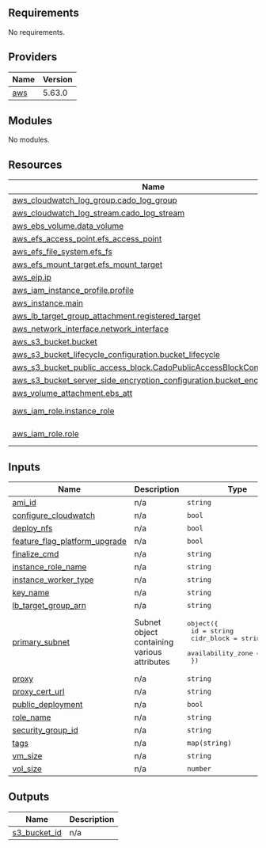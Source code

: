 <!-- BEGIN_TF_DOCS -->
## Requirements

No requirements.

## Providers

| Name | Version |
|------|---------|
| <a name="provider_aws"></a> [aws](#provider\_aws) | 5.63.0 |

## Modules

No modules.

## Resources

| Name | Type |
|------|------|
| [aws_cloudwatch_log_group.cado_log_group](https://registry.terraform.io/providers/hashicorp/aws/latest/docs/resources/cloudwatch_log_group) | resource |
| [aws_cloudwatch_log_stream.cado_log_stream](https://registry.terraform.io/providers/hashicorp/aws/latest/docs/resources/cloudwatch_log_stream) | resource |
| [aws_ebs_volume.data_volume](https://registry.terraform.io/providers/hashicorp/aws/latest/docs/resources/ebs_volume) | resource |
| [aws_efs_access_point.efs_access_point](https://registry.terraform.io/providers/hashicorp/aws/latest/docs/resources/efs_access_point) | resource |
| [aws_efs_file_system.efs_fs](https://registry.terraform.io/providers/hashicorp/aws/latest/docs/resources/efs_file_system) | resource |
| [aws_efs_mount_target.efs_mount_target](https://registry.terraform.io/providers/hashicorp/aws/latest/docs/resources/efs_mount_target) | resource |
| [aws_eip.ip](https://registry.terraform.io/providers/hashicorp/aws/latest/docs/resources/eip) | resource |
| [aws_iam_instance_profile.profile](https://registry.terraform.io/providers/hashicorp/aws/latest/docs/resources/iam_instance_profile) | resource |
| [aws_instance.main](https://registry.terraform.io/providers/hashicorp/aws/latest/docs/resources/instance) | resource |
| [aws_lb_target_group_attachment.registered_target](https://registry.terraform.io/providers/hashicorp/aws/latest/docs/resources/lb_target_group_attachment) | resource |
| [aws_network_interface.network_interface](https://registry.terraform.io/providers/hashicorp/aws/latest/docs/resources/network_interface) | resource |
| [aws_s3_bucket.bucket](https://registry.terraform.io/providers/hashicorp/aws/latest/docs/resources/s3_bucket) | resource |
| [aws_s3_bucket_lifecycle_configuration.bucket_lifecycle](https://registry.terraform.io/providers/hashicorp/aws/latest/docs/resources/s3_bucket_lifecycle_configuration) | resource |
| [aws_s3_bucket_public_access_block.CadoPublicAccessBlockConfiguration](https://registry.terraform.io/providers/hashicorp/aws/latest/docs/resources/s3_bucket_public_access_block) | resource |
| [aws_s3_bucket_server_side_encryption_configuration.bucket_encryption](https://registry.terraform.io/providers/hashicorp/aws/latest/docs/resources/s3_bucket_server_side_encryption_configuration) | resource |
| [aws_volume_attachment.ebs_att](https://registry.terraform.io/providers/hashicorp/aws/latest/docs/resources/volume_attachment) | resource |
| [aws_iam_role.instance_role](https://registry.terraform.io/providers/hashicorp/aws/latest/docs/data-sources/iam_role) | data source |
| [aws_iam_role.role](https://registry.terraform.io/providers/hashicorp/aws/latest/docs/data-sources/iam_role) | data source |

## Inputs

| Name | Description | Type | Default | Required |
|------|-------------|------|---------|:--------:|
| <a name="input_ami_id"></a> [ami\_id](#input\_ami\_id) | n/a | `string` | n/a | yes |
| <a name="input_configure_cloudwatch"></a> [configure\_cloudwatch](#input\_configure\_cloudwatch) | n/a | `bool` | n/a | yes |
| <a name="input_deploy_nfs"></a> [deploy\_nfs](#input\_deploy\_nfs) | n/a | `bool` | n/a | yes |
| <a name="input_feature_flag_platform_upgrade"></a> [feature\_flag\_platform\_upgrade](#input\_feature\_flag\_platform\_upgrade) | n/a | `bool` | n/a | yes |
| <a name="input_finalize_cmd"></a> [finalize\_cmd](#input\_finalize\_cmd) | n/a | `string` | n/a | yes |
| <a name="input_instance_role_name"></a> [instance\_role\_name](#input\_instance\_role\_name) | n/a | `string` | n/a | yes |
| <a name="input_instance_worker_type"></a> [instance\_worker\_type](#input\_instance\_worker\_type) | n/a | `string` | n/a | yes |
| <a name="input_key_name"></a> [key\_name](#input\_key\_name) | n/a | `string` | n/a | yes |
| <a name="input_lb_target_group_arn"></a> [lb\_target\_group\_arn](#input\_lb\_target\_group\_arn) | n/a | `string` | n/a | yes |
| <a name="input_primary_subnet"></a> [primary\_subnet](#input\_primary\_subnet) | Subnet object containing various attributes | <pre>object({<br>    id                = string<br>    cidr_block        = string<br>    availability_zone = string<br>  })</pre> | n/a | yes |
| <a name="input_proxy"></a> [proxy](#input\_proxy) | n/a | `string` | n/a | yes |
| <a name="input_proxy_cert_url"></a> [proxy\_cert\_url](#input\_proxy\_cert\_url) | n/a | `string` | n/a | yes |
| <a name="input_public_deployment"></a> [public\_deployment](#input\_public\_deployment) | n/a | `bool` | n/a | yes |
| <a name="input_role_name"></a> [role\_name](#input\_role\_name) | n/a | `string` | n/a | yes |
| <a name="input_security_group_id"></a> [security\_group\_id](#input\_security\_group\_id) | n/a | `string` | n/a | yes |
| <a name="input_tags"></a> [tags](#input\_tags) | n/a | `map(string)` | n/a | yes |
| <a name="input_vm_size"></a> [vm\_size](#input\_vm\_size) | n/a | `string` | n/a | yes |
| <a name="input_vol_size"></a> [vol\_size](#input\_vol\_size) | n/a | `number` | n/a | yes |

## Outputs

| Name | Description |
|------|-------------|
| <a name="output_s3_bucket_id"></a> [s3\_bucket\_id](#output\_s3\_bucket\_id) | n/a |
<!-- END_TF_DOCS -->